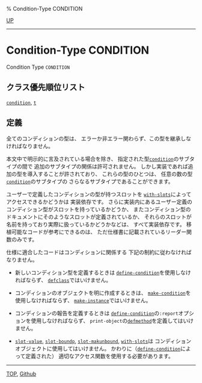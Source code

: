 % Condition-Type CONDITION

[UP](9.2.html)  

---

# Condition-Type **CONDITION**


Condition Type `CONDITION`


## クラス優先順位リスト

[`condition`](9.2.condition.html),
[`t`](4.4.t-system-class.html)


## 定義

全てのコンディションの型は、
エラーか非エラー関わらず、この型を継承しなければなりません。

本文中で明示的に言及されている場合を除き、
指定された型[`condition`](9.2.condition.html)のサブタイプの間で
追加のサブタイプの関係は許可されません。
しかし実装であれば追加の型を導入することが許されており、
これらの型のひとつは、
任意の数の型[`condition`](9.2.condition.html)のサブタイプの
さらなるサブタイプであることができます。

ユーザーで定義したコンディションの型が持つスロットを
[`with-slots`](7.7.with-slots.html)によってアクセスできるかどうかは
実装依存です。
さらに実装内にあるユーザー定義のコンディション型がスロットを持っているかどうか、
またコンディション型のドキュメントにそのようなスロットが定義されているか、
それらのスロットが名前を持っており実際に扱っているかどうかなどは、
すべて実装依存です。
移植可能なコードが参考にできるのは、
ただ仕様書に記載されているリーダー関数のみです。

仕様に適合したコードはコンディションに関係する
下記の制約に従わなければなりません。

- 新しいコンディション型を定義するときは
[`define-condition`](9.2.define-condition.html)を使用しなければならず、
[`defclass`](7.7.defclass.html)ではいけません。

- コンディションのオブジェクトを明に作成するときは、
[`make-condition`](9.2.make-condition.html)を使用しなければならず、
[`make-instance`](7.7.make-instance.html)ではいけません。

- コンディションの報告を定義するときは
[`define-condition`](9.2.define-condition.html)の`:report`オプションを使用しなければならず、
`print-object`の[`defmethod`](7.7.defmethod.html)を定義してはいけません。

- [`slot-value`](7.7.slot-value.html), [`slot-boundp`](7.7.slot-boundp.html),
[`slot-makunbound`](7.7.slot-makunbound.html), [`with-slots`](7.7.with-slots.html)は
コンディションオブジェクトに使用してはいけません。
かわりに（[`define-condition`](9.2.define-condition.html)によって定義された）
適切なアクセス関数を使用する必要があります。


---
[TOP](index.html),  [Github](https://github.com/nptcl/npt-japanese)

